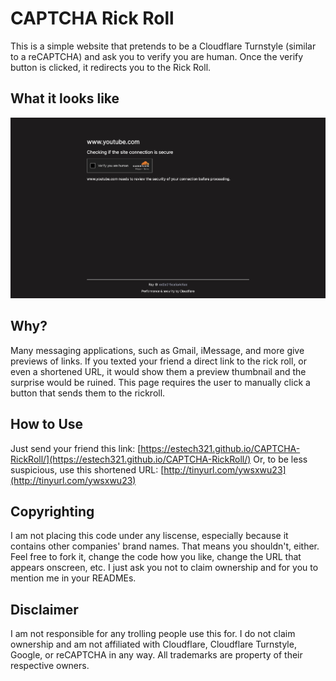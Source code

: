 # CAPTCHA Rick Roll
This is a simple website that pretends to be a Cloudflare Turnstyle (similar to a reCAPTCHA) and ask you to verify you are human. Once the verify button is clicked, it redirects you to the Rick Roll.

## What it looks like
![Image of the Rickroll turnstile](example.jpeg)

## Why?
Many messaging applications, such as Gmail, iMessage, and more give previews of links. If you texted your friend a direct link to the rick roll, or even a shortened URL, it would show them a preview thumbnail and the surprise would be ruined. This page requires the user to manually click a button that sends them to the rickroll.

## How to Use
Just send your friend this link:
[https://estech321.github.io/CAPTCHA-RickRoll/](https://estech321.github.io/CAPTCHA-RickRoll/)
Or, to be less suspicious, use this shortened URL:
[http://tinyurl.com/ywsxwu23](http://tinyurl.com/ywsxwu23)

## Copyrighting
I am not placing this code under any liscense, especially because it contains other companies' brand names. That means you shouldn't, either. Feel free to fork it, change the code how you like, change the URL that appears onscreen, etc. I just ask you not to claim ownership and for you to mention me in your READMEs.

## Disclaimer
I am not responsible for any trolling people use this for. I do not claim ownership and am not affiliated with Cloudflare, Cloudflare Turnstyle, Google, or reCAPTCHA in any way. All trademarks are property of their respective owners.
